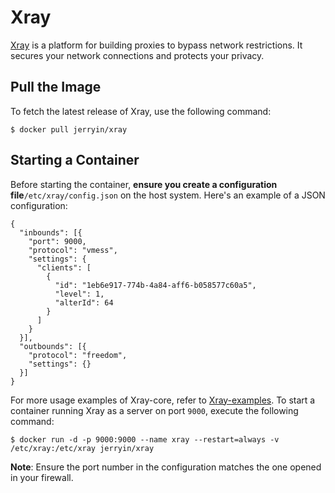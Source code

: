 # Xray

[Xray][1] is a platform for building proxies to bypass network restrictions. It secures your network connections and protects your privacy.

## Pull the Image

To fetch the latest release of Xray, use the following command:

```
$ docker pull jerryin/xray
```

## Starting a Container

Before starting the container, **ensure you create a configuration file**`/etc/xray/config.json` on the host system. Here's an example of a JSON configuration:

```
{
  "inbounds": [{
    "port": 9000,
    "protocol": "vmess",
    "settings": {
      "clients": [
        {
          "id": "1eb6e917-774b-4a84-aff6-b058577c60a5",
          "level": 1,
          "alterId": 64
        }
      ]
    }
  }],
  "outbounds": [{
    "protocol": "freedom",
    "settings": {}
  }]
}
```

For more usage examples of Xray-core, refer to [Xray-examples](https://github.com/XTLS/Xray-examples).
To start a container running Xray as a server on port `9000`, execute the following command:

```
$ docker run -d -p 9000:9000 --name xray --restart=always -v /etc/xray:/etc/xray jerryin/xray
```

**Note**: Ensure the port number in the configuration matches the one opened in your firewall.

[1]: https://github.com/XTLS/Xray-core
